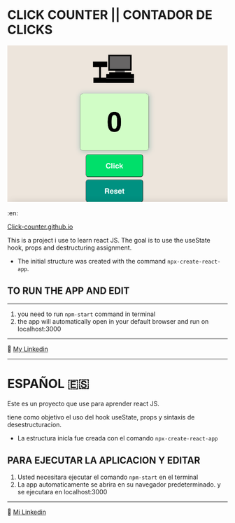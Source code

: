 # CLICK COUNTER || CONTADOR DE CLICKS

![CAPTURE](/Click-counter-react.png "APP SCREENSHOT")

:en:

[Click-counter.github.io](https://jairmontenegro.github.io/Click-Counter-react-/ "click to enter")

This is a project i use to learn react JS.
The goal is to use the useState hook, props and destructuring assignment.

- The initial structure was created with the command `npx-create-react-app`.

## TO RUN THE APP AND EDIT

---

1. you need to run `npm-start` command in terminal
2. the app will automatically open in your default browser and run on localhost:3000

---

:round_pushpin: [My Linkedin](https://www.linkedin.com/in/jair-montenegro-2a9499218/ "Jair Montenegor Florez")

---

# ESPAÑOL :es:

Este es un proyecto que use para aprender react JS.

tiene como objetivo el uso del hook useState, props y sintaxis de desestructuracion.

- La estructura inicla fue creada con el comando `npx-create-react-app`

## PARA EJECUTAR LA APLICACION Y EDITAR

1. Usted necesitara ejecutar el comando `npm-start` en el terminal
2. La app automaticamente se abrira en su navegador predeterminado. y se ejecutara en localhost:3000

---

:round_pushpin: [Mi Linkedin](https://www.linkedin.com/in/jair-montenegro-2a9499218/ "Jair Montenegro Florez")
